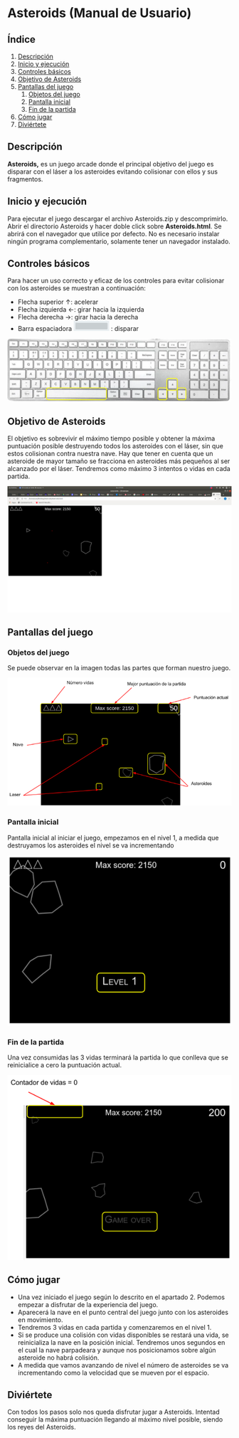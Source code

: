 # **Asteroids** (Manual de Usuario)

## Índice

1. [Descripción](#Descripción)
2. [Inicio y ejecución](#Inicio-y-ejecución)
3. [Controles básicos](#Controles-básicos)
4. [Objetivo de Asteroids](#Objetivo-de-Asteroids)
5. [Pantallas del juego](#Pantallas-del-juego)
   1. [Objetos del juego](#Objetos-del-juego)
   2. [Pantalla inicial](#Pantalla-inicial)
   3. [Fin de la partida](#Fin-de-la-partida)
6. [Cómo jugar](#Cómo-jugar)
7. [Diviértete](#Diviértete)


## Descripción	
**Asteroids,** es un juego arcade donde el principal objetivo del juego es disparar con el láser a los asteroides evitando colisionar con ellos y sus fragmentos.


## Inicio y ejecución
Para ejecutar el juego descargar el archivo Asteroids.zip y descomprimirlo. Abrir el directorio Asteroids y hacer doble click sobre **Asteroids.html**. Se abrirá con el navegador que utilice por defecto. No es necesario instalar ningún programa complementario, solamente tener un navegador instalado. 


## Controles básicos
Para hacer un uso correcto y eficaz de los controles para evitar colisionar con los asteroides se muestran a continuación: 

* Flecha superior      ↑: acelerar
* Flecha izquierda ←: girar hacia la izquierda
* Flecha derecha   →: girar hacia la derecha
* Barra espaciadora <img alt="spaceBar" title="spaceBar" src="imagesReadme/spaceBar.png" width="80"> : disparar
<p>
	<img alt="keyboard" title="keyboard" src="imagesReadme/keyboard.png" >
</p>

## Objetivo de Asteroids
El objetivo es sobrevivir el máximo tiempo posible y obtener la máxima puntuación posible destruyendo todos los asteroides con el láser, sin que estos colisionan contra nuestra nave. 
Hay que tener en cuenta que un asteroide de mayor tamaño se fracciona en asteroides más pequeños al ser alcanzado por el láser.
Tendremos como máximo 3 intentos o vidas en cada partida.
<p>
	<img alt="canvasFree" title="canvasFree" src="imagesReadme/canvasFree.png" >
</p>

## Pantallas del juego

### Objetos del juego
Se puede observar en la imagen todas las partes que forman nuestro juego.
<p>
	<img alt="canvasObjects" title="canvasObjects" src="imagesReadme/canvasObjects.png" >
</p>

### Pantalla inicial
Pantalla inicial al iniciar el juego, empezamos en el nivel 1, a medida que destruyamos los asteroides el nivel se va incrementando
<p>
	<img alt="canvasLevel" title="canvasLevel" src="imagesReadme/canvasLevel.png" >
</p>

### Fin de la partida
Una vez consumidas las 3 vidas terminará la partida lo que conlleva que se reinicialice a cero la puntuación actual.
<p>
	<img alt="canvasGameOver" title="canvasGameOver" src="imagesReadme/canvasGameOver.png" >
</p>


## Cómo jugar
* Una vez iniciado el juego según lo descrito en el apartado 2. Podemos empezar a disfrutar de la experiencia del juego.
* Aparecerá la nave en el punto central del juego junto con los asteroides en movimiento.
* Tendremos 3 vidas en cada partida y comenzaremos en el nivel 1.
* Si se produce una colisión con vidas disponibles se restará una vida,  se reinicializa la nave en la posición inicial. Tendremos unos segundos en el cual la nave parpadeara y aunque nos posicionamos sobre algún asteroide no habrá colisión.
* A medida que vamos avanzando de nivel el  número de asteroides se va incrementando como la velocidad que se mueven por el espacio.


## Diviértete
Con todos los pasos solo nos queda disfrutar jugar a Asteroids. Intentad conseguir la máxima puntuación llegando al máximo nivel posible, siendo los reyes del Asteroids. 

